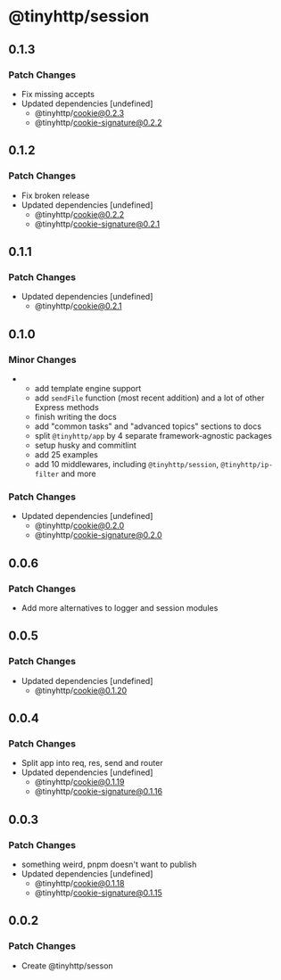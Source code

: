 # @tinyhttp/session

## 0.1.3

### Patch Changes

- Fix missing accepts
- Updated dependencies [undefined]
  - @tinyhttp/cookie@0.2.3
  - @tinyhttp/cookie-signature@0.2.2

## 0.1.2

### Patch Changes

- Fix broken release
- Updated dependencies [undefined]
  - @tinyhttp/cookie@0.2.2
  - @tinyhttp/cookie-signature@0.2.1

## 0.1.1

### Patch Changes

- Updated dependencies [undefined]
  - @tinyhttp/cookie@0.2.1

## 0.1.0

### Minor Changes

- - add template engine support
  - add `sendFile` function (most recent addition) and a lot of other Express methods
  - finish writing the docs
  - add "common tasks" and "advanced topics" sections to docs
  - split `@tinyhttp/app` by 4 separate framework-agnostic packages
  - setup husky and commitlint
  - add 25 examples
  - add 10 middlewares, including `@tinyhttp/session`, `@tinyhttp/ip-filter` and more

### Patch Changes

- Updated dependencies [undefined]
  - @tinyhttp/cookie@0.2.0
  - @tinyhttp/cookie-signature@0.2.0

## 0.0.6

### Patch Changes

- Add more alternatives to logger and session modules

## 0.0.5

### Patch Changes

- Updated dependencies [undefined]
  - @tinyhttp/cookie@0.1.20

## 0.0.4

### Patch Changes

- Split app into req, res, send and router
- Updated dependencies [undefined]
  - @tinyhttp/cookie@0.1.19
  - @tinyhttp/cookie-signature@0.1.16

## 0.0.3

### Patch Changes

- something weird, pnpm doesn't want to publish
- Updated dependencies [undefined]
  - @tinyhttp/cookie@0.1.18
  - @tinyhttp/cookie-signature@0.1.15

## 0.0.2

### Patch Changes

- Create @tinyhttp/sesson
